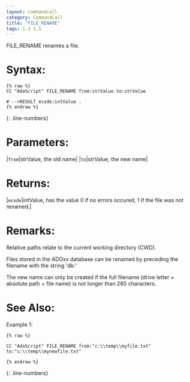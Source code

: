 ```yaml
---
layout: commandcall
category: CommandCall
title: "FILE_RENAME"
tags: 1.3 1.5
---
```


FILE_RENAME renames a file.

# Syntax:  

```adoscript
{% raw %}
CC "AdoScript" FILE_RENAME from:strValue to:strValue

# -->RESULT ecode:intValue .
{% endraw %}
```
{: .line-numbers}

# Parameters:  

|`from`|strValue, the old name|
|`to`|strValue, the new name|

# Returns:  

|`ecode`|intValue, has the value 0 if no errors occured, 1 if the file was not renamed.|

# Remarks:

Relative paths relate to the current working directory (CWD).

Files stored in the ADOxx database can be renamed by preceding the filename with the string 'db:\'

The new name can only be created if the full filename (drive letter + absolute path + file name) is not longer than 260 characters.

# See Also:  



Example 1:

```adoscript
{% raw %}

CC "AdoScript" FILE_RENAME from:"c:\\temp\\myfile.txt" to:"c:\\temp\\mynewfile.txt"

{% endraw %}
```
{: .line-numbers}

